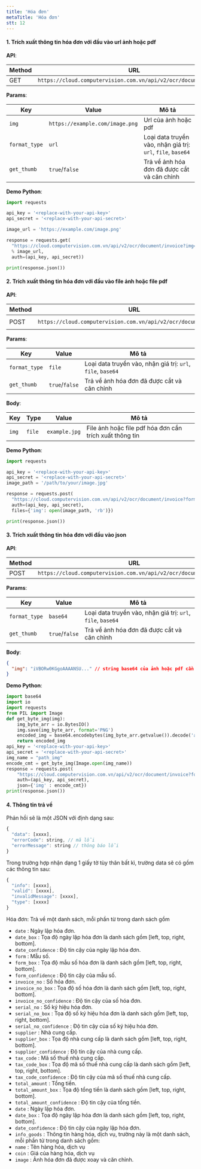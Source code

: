 ```yaml
---
title: 'Hóa đơn'
metaTitle: 'Hóa đơn'
stt: 12
---
```


#### 1. Trích xuất thông tin hóa đơn với đầu vào url ảnh hoặc pdf

**API**:

| Method | URL                                                               |
| ------ | ----------------------------------------------------------------- |
| GET    | `https://cloud.computervision.com.vn/api/v2/ocr/document/invoice` |

**Params**:

| Key           | Value                           | Mô tả                                                       |
| ------------- | ------------------------------- | ----------------------------------------------------------- |
| `img`         | `https://example.com/image.png` | Url của ảnh hoặc pdf                                        |
| `format_type` | `url`                           | Loại data truyền vào, nhận giá trị: `url`, `file`, `base64` |
| `get_thumb`   | `true`/`false`                  | Trả về ảnh hóa đơn đã được cắt và căn chỉnh                 |

**Demo Python**:

```python
import requests

api_key = '<replace-with-your-api-key>'
api_secret = '<replace-with-your-api-secret>'

image_url = 'https://example.com/image.png'

response = requests.get(
  "https://cloud.computervision.com.vn/api/v2/ocr/document/invoice?img=%s&format_type=url&get_thumb=false"
  % image_url,
  auth=(api_key, api_secret))

print(response.json())

```

#### 2. Trích xuất thông tin hóa đơn với đầu vào file ảnh hoặc file pdf

**API**:

| Method | URL                                                               | content-type          |
| ------ | ----------------------------------------------------------------- | --------------------- |
| POST   | `https://cloud.computervision.com.vn/api/v2/ocr/document/invoice` | `multipart/form-data` |

**Params**:

| Key           | Value          | Mô tả                                                       |
| ------------- | -------------- | ----------------------------------------------------------- |
| `format_type` | `file`         | Loại data truyền vào, nhận giá trị: `url`, `file`, `base64` |
| `get_thumb`   | `true`/`false` | Trả về ảnh hóa đơn đã được cắt và căn chỉnh                 |

**Body**:

| Key   | Type   | Value         | Mô tả                                                   |
| ----- | ------ | ------------- | ------------------------------------------------------- |
| `img` | `file` | `example.jpg` | File ảnh hoặc file pdf hóa đơn cần trích xuất thông tin |

**Demo Python**:

```python
import requests

api_key = '<replace-with-your-api-key>'
api_secret = '<replace-with-your-api-secret>'
image_path = '/path/to/your/image.jpg'

response = requests.post(
  "https://cloud.computervision.com.vn/api/v2/ocr/document/invoice?format_type=file&get_thumb=false",
  auth=(api_key, api_secret),
  files={'img': open(image_path, 'rb')})

print(response.json())

```

#### 3. Trích xuất thông tin hóa đơn với đầu vào json

**API**:

| Method | URL                                                               | content-type       |
| ------ | ----------------------------------------------------------------- | ------------------ |
| POST   | `https://cloud.computervision.com.vn/api/v2/ocr/document/invoice` | `application/json` |

**Params**:

| Key           | Value          | Mô tả                                                       |
| ------------- | -------------- | ----------------------------------------------------------- |
| `format_type` | `base64`       | Loại data truyền vào, nhận giá trị: `url`, `file`, `base64` |
| `get_thumb`   | `true`/`false` | Trả về ảnh hóa đơn đã được cắt và căn chỉnh                 |

**Body**:

```json
{
  "img": "iVBORw0KGgoAAAANSU..." // string base64 của ảnh hoặc pdf cần trích xuất
}
```

**Demo Python**:

```python
import base64
import io
import requests
from PIL import Image
def get_byte_img(img):
    img_byte_arr = io.BytesIO()
    img.save(img_byte_arr, format='PNG')
    encoded_img = base64.encodebytes(img_byte_arr.getvalue()).decode('ascii')
    return encoded_img
api_key = '<replace-with-your-api-key>'
api_secret = '<replace-with-your-api-secret>'
img_name = "path_img"
encode_cmt = get_byte_img(Image.open(img_name))
response = requests.post(
    "https://cloud.computervision.com.vn/api/v2/ocr/document/invoice?format_type=base64&get_thumb=false",
    auth=(api_key, api_secret),
    json={'img' : encode_cmt})
print(response.json())
```

#### 4. Thông tin trả về

Phản hồi sẽ là một JSON với định dạng sau:

```javascript
{
  "data": [xxxx],
  "errorCode": string, // mã lỗi
  "errorMessage": string // thông báo lỗi
}
```

Trong trường hợp nhận dạng 1 giấy tờ tùy thân bất kì, trường data sẽ có gồm các thông tin sau:

```javascript
{
  "info": [xxxx],
  "valid": [xxxx],
  "invalidMessage": [xxxx],
  "type": [xxxx]
}
```

Hóa đơn: Trả về một danh sách, mỗi phần từ trong danh sách gồm

- `date` : Ngày lập hóa đơn.
- `date_box` : Tọa độ ngày lập hóa đơn là danh sách gồm [left, top, right, bottom].
- `date_confidence` : Độ tin cậy của ngày lập hóa đơn.
- `form` : Mẫu số.
- `form_box` : Tọa độ mẫu số hóa đơn là danh sách gồm [left, top, right, bottom].
- `form_confidence` : Độ tin cậy của mẫu số.
- `invoice_no` : Số hóa đơn.
- `invoice_no_box` : Tọa độ số hóa đơn là danh sách gồm [left, top, right, bottom].
- `invoice_no_confidence` : Độ tin cậy của số hóa đơn.
- `serial_no` : Số ký hiệu hóa đơn.
- `serial_no_box` : Tọa độ số ký hiệu hóa đơn là danh sách gồm [left, top, right, bottom].
- `serial_no_confidence` : Độ tin cậy của số ký hiệu hóa đơn.
- `supplier` : Nhà cung cấp.
- `supplier_box` : Tọa độ nhà cung cấp là danh sách gồm [left, top, right, bottom].
- `supplier_confidence` : Độ tin cậy của nhà cung cấp.
- `tax_code` : Mã số thuế nhà cung cấp.
- `tax_code_box` : Tọa độ mã số thuế nhà cung cấp là danh sách gồm [left, top, right, bottom].
- `tax_code_confidence` : Độ tin cậy của mã số thuế nhà cung cấp.
- `total_amount` : Tổng tiền.
- `total_amount_box` : Tọa độ tổng tiền là danh sách gồm [left, top, right, bottom].
- `total_amount_confidence` : Độ tin cậy của tổng tiền.
- `date` : Ngày lập hóa đơn.
- `date_box` : Tọa độ ngày lập hóa đơn là danh sách gồm [left, top, right, bottom].
- `date_confidence` : Độ tin cậy của ngày lập hóa đơn.
- `info_goods` : Thông tin hàng hóa, dịch vụ, trường này là một danh sách, mỗi phần tử trong danh sách gồm:
- `name` : Tên hàng hóa, dịch vụ
- `coin` : Giá của hàng hóa, dịch vụ
- `image` : Ảnh hóa đơn đã được xoay và căn chỉnh.
